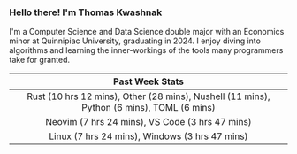 
### Hello there! I'm Thomas Kwashnak

I'm a Computer Science and Data Science double major with an Economics
minor at Quinnipiac University, graduating in 2024.
I enjoy diving into algorithms and learning the inner-workings of the tools
many programmers take for granted.

| Past Week Stats |
| :---: |
| Rust (10 hrs 12 mins), Other (28 mins), Nushell (11 mins), Python (6 mins), TOML (6 mins) |
| Neovim (7 hrs 24 mins), VS Code (3 hrs 47 mins) |
| Linux (7 hrs 24 mins), Windows (3 hrs 47 mins) |

